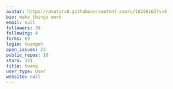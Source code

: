 ```yaml
---
avatar: https://avatars0.githubusercontent.com/u/18298163?v=4
bio: make things work
email: null
followers: 39
following: 4
forks: 69
login: twangnh
open_issues: 23
public_repos: 18
stars: 321
title: twang
user_type: User
website: null
---
```

